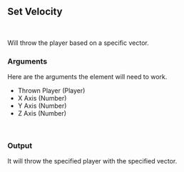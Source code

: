 ## Set Velocity
<br>

Will throw the player based on a specific vector.
<br>

### Arguments
Here are the arguments the element will need to work.
<br>

- Thrown Player (Player)
- X Axis (Number)
- Y Axis (Number)
- Z Axis (Number)
<br>

### Output
It will throw the specified player with the specified vector.
